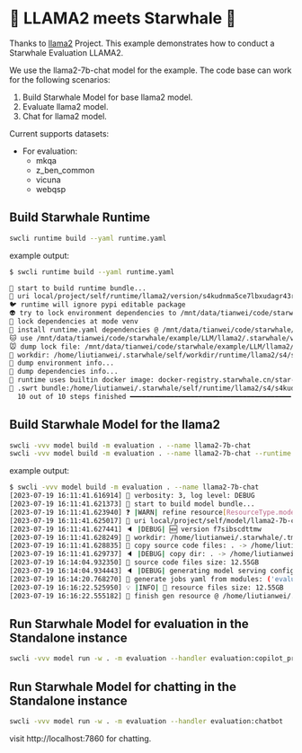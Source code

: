 # 🦙 LLAMA2 meets Starwhale 🐋

Thanks to [llama2](https://github.com/facebookresearch/llama) Project. This example demonstrates how to conduct a Starwhale Evaluation LLAMA2.

We use the llama2-7b-chat model for the example. The code base can work for the following scenarios:

1. Build Starwhale Model for base llama2 model.
2. Evaluate llama2 model.
3. Chat for llama2 model.

Current supports datasets:

- For evaluation:
  - mkqa
  - z_ben_common
  - vicuna
  - webqsp

## Build Starwhale Runtime

```bash
swcli runtime build --yaml runtime.yaml
```

example output:

```bash
$ swcli runtime build --yaml runtime.yaml

🚧 start to build runtime bundle...
👷 uri local/project/self/runtime/llama2/version/s4kudnma5ce7lbxudagr43rggrzigz3cfdrbmex4
🐦 runtime will ignore pypi editable package
👽 try to lock environment dependencies to /mnt/data/tianwei/code/starwhale/example/LLM/llama2 ...
🦋 lock dependencies at mode venv
🍼 install runtime.yaml dependencies @ /mnt/data/tianwei/code/starwhale/example/LLM/llama2/.starwhale/venv for lock...
🐱 use /mnt/data/tianwei/code/starwhale/example/LLM/llama2/.starwhale/venv/bin/python3 to freeze requirements...
🐭 dump lock file: /mnt/data/tianwei/code/starwhale/example/LLM/llama2/.starwhale/lock/requirements-sw-lock.txt
📁 workdir: /home/liutianwei/.starwhale/self/workdir/runtime/llama2/s4/s4kudnma5ce7lbxudagr43rggrzigz3cfdrbmex4
🐝 dump environment info...
🥯 dump dependencies info...
🌈 runtime uses builtin docker image: docker-registry.starwhale.cn/star-whale/starwhale:0.5.6-cuda11.7  🌈
🦋 .swrt bundle:/home/liutianwei/.starwhale/self/runtime/llama2/s4/s4kudnma5ce7lbxudagr43rggrzigz3cfdrbmex4.swrt
  10 out of 10 steps finished ━━━━━━━━━━━━━━━━━━━━━━━━━━━━━━━━━━━━━━━━ 100% 0:00:00 0:00:00
```

## Build Starwhale Model for the llama2

```bash
swcli -vvv model build -m evaluation . --name llama2-7b-chat
swcli -vvv model build -m evaluation . --name llama2-7b-chat --runtime llama2
```

example output:

```bash
$ swcli -vvv model build -m evaluation . --name llama2-7b-chat
[2023-07-19 16:11:41.616914] 👾 verbosity: 3, log level: DEBUG
[2023-07-19 16:11:41.621373] 🚧 start to build model bundle...
[2023-07-19 16:11:41.623940] ❓ |WARN| refine resource[ResourceType.model] llama2-7b-chat/version/f7sibscdttmw7wbeqnogakqljqtfjbyq65fmheav failed: Can not find the exact match item f7sibscdttmw7wbeqnogakqljqtfjbyq65fmheav, found: []
[2023-07-19 16:11:41.625017] 👷 uri local/project/self/model/llama2-7b-chat/version/f7sibscdttmw7wbeqnogakqljqtfjbyq65fmheav
[2023-07-19 16:11:41.627441] 🔈 |DEBUG| 🆕 version f7sibscdttmw
[2023-07-19 16:11:41.628249] 📁 workdir: /home/liutianwei/.starwhale/.tmp/tmpik4d1pp4
[2023-07-19 16:11:41.628835] 🦚 copy source code files: . -> /home/liutianwei/.starwhale/.tmp/tmpik4d1pp4/src
[2023-07-19 16:11:41.629737] 🔈 |DEBUG| copy dir: . -> /home/liutianwei/.starwhale/.tmp/tmpik4d1pp4/src, excludes: ['*/.git/*', '', '*/adapter-7b/checkpoint*', '*/adapter-7b/runs', '*/base-13b/*', '*/adapter-13b/*', '*/base-30b/*', '*/adapter-30b/*', '*/base-65b/*', '*/adapter-65b/*', '__pycache__/', '*.py', '*$py.class']
[2023-07-19 16:14:04.932350] 📁 source code files size: 12.55GB
[2023-07-19 16:14:04.934443] 🔈 |DEBUG| generating model serving config for local/project/self/model/llama2-7b-chat/version/f7sibscdttmw7wbeqnogakqljqtfjbyq65fmheav ...
[2023-07-19 16:14:20.768270] 🚀 generate jobs yaml from modules: ('evaluation',) , package rootdir: .
[2023-07-19 16:16:22.525950] 💡 |INFO| 🧺 resource files size: 12.55GB
[2023-07-19 16:16:22.555182] 💯 finish gen resource @ /home/liutianwei/.starwhale/self/model/llama2-7b-chat/f7/f7sibscdttmw7wbeqnogakqljqtfjbyq65fmheav.swmp
```

## Run Starwhale Model for evaluation in the Standalone instance

```bash
swcli -vvv model run -w . -m evaluation --handler evaluation:copilot_predict --dataset vicuna-mini
```

## Run Starwhale Model for chatting in the Standalone instance

```bash
swcli -vvv model run -w . -m evaluation --handler evaluation:chatbot
```

visit http://localhost:7860 for chatting.



